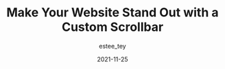 ---
author: estee_tey
date: 2021-11-25
permalink: false
tags:
  - css
target_url: https://esteetey.dev/make-your-website-stand-out-with-a-custom-scrollbar
title: Make Your Website Stand Out with a Custom Scrollbar
---
